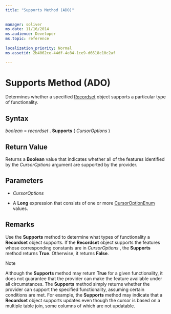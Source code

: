```yaml
---
title: "Supports Method (ADO)"
 
 
manager: soliver
ms.date: 11/16/2014
ms.audience: Developer
ms.topic: reference
  
localization_priority: Normal
ms.assetid: 2b4062ce-44df-4e84-1ce9-d6618c10c2af

---
```


# Supports Method (ADO)

Determines whether a specified [Recordset](recordset-object-ado.md) object supports a particular type of functionality. 
  
## Syntax

 *boolean*  =  *recordset*  . **Supports** (  *CursorOptions*  ) 
  
## Return Value

Returns a **Boolean** value that indicates whether all of the features identified by the  *CursorOptions*  argument are supported by the provider. 
  
## Parameters

-  *CursorOptions* 
    
- A **Long** expression that consists of one or more [CursorOptionEnum](cursoroptionenum.md) values. 
    
## Remarks

Use the **Supports** method to determine what types of functionality a **Recordset** object supports. If the **Recordset** object supports the features whose corresponding constants are in  *CursorOptions*  , the **Supports** method returns **True**. Otherwise, it returns **False**. 
  
> [!NOTE]
> Although the **Supports** method may return **True** for a given functionality, it does not guarantee that the provider can make the feature available under all circumstances. The **Supports** method simply returns whether the provider can support the specified functionality, assuming certain conditions are met. For example, the **Supports** method may indicate that a **Recordset** object supports updates even though the cursor is based on a multiple table join, some columns of which are not updatable. 
  

